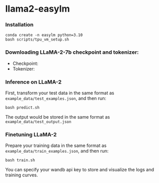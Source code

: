 # llama2-easylm
### Installation
```
conda create -n easylm python=3.10
bash scripts/tpu_vm_setup.sh
```
### Downloading LLaMA-2-7b checkpoint and tokenizer:
+ Checkpoint:
+ Tokenizer:
### Inference on LLaMA-2
First, transform your test data in the same format as `example_data/test_examples.json`, and then run:
```
bash predict.sh
```
The output would be stored in the same format as ``example_data/test_output.json``
### Finetuning LLaMA-2
Prepare your training data in the same format as `example_data/train_examples.json`, and then run:
```
bash train.sh
```
You can specify your wandb api key to store and visualize the logs and training curves.
